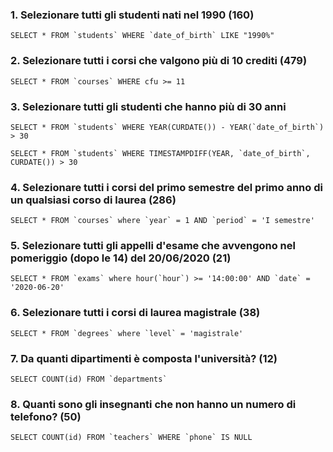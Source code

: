 ### 1. Selezionare tutti gli studenti nati nel 1990 (160) 
```
SELECT * FROM `students` WHERE `date_of_birth` LIKE "1990%"
```
### 2. Selezionare tutti i corsi che valgono più di 10 crediti (479)
```
SELECT * FROM `courses` WHERE cfu >= 11
```
### 3. Selezionare tutti gli studenti che hanno più di 30 anni
```
SELECT * FROM `students` WHERE YEAR(CURDATE()) - YEAR(`date_of_birth`) > 30
```
```
SELECT * FROM `students` WHERE TIMESTAMPDIFF(YEAR, `date_of_birth`, CURDATE()) > 30
```
### 4. Selezionare tutti i corsi del primo semestre del primo anno di un qualsiasi corso di laurea (286)

```
SELECT * FROM `courses` where `year` = 1 AND `period` = 'I semestre'
```
### 5. Selezionare tutti gli appelli d'esame che avvengono nel pomeriggio (dopo le 14) del 20/06/2020 (21)
```
SELECT * FROM `exams` where hour(`hour`) >= '14:00:00' AND `date` = '2020-06-20'
```
### 6. Selezionare tutti i corsi di laurea magistrale (38)
```
SELECT * FROM `degrees` where `level` = 'magistrale'
```
### 7. Da quanti dipartimenti è composta l'università? (12)
```
SELECT COUNT(id) FROM `departments`
```
### 8. Quanti sono gli insegnanti che non hanno un numero di telefono? (50)
```
SELECT COUNT(id) FROM `teachers` WHERE `phone` IS NULL
```